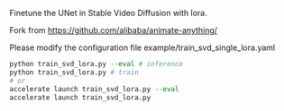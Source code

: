 Finetune the UNet in Stable Video Diffusion with lora.

Fork from https://github.com/alibaba/animate-anything/

Please modify the configuration file example/train_svd_single_lora.yaml
```python
python train_svd_lora.py --eval # inference
python train_svd_lora.py # train
# or
accelerate launch train_svd_lora.py --eval
accelerate launch train_svd_lora.py
```

